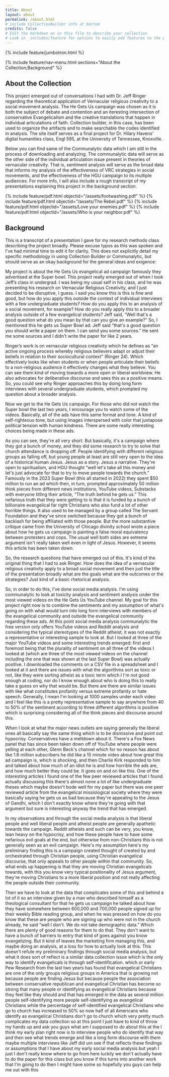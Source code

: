 ```yaml
---
title: About
layout: about
permalink: /about.html
# include CollectionBuilder info at bottom
credits: false
# Edit the markdown on in this file to describe your collection
# Look in _includes/feature for options to easily add features to the page
---
```

{% include feature/jumbotron.html %}

{% include feature/nav-menu.html sections="About the Collection;Background" %}

## About the Collection
This project emerged out of conversations I had with Dr. Jeff Ringer regarding the theoretical application of Vernacular religious creativity to a social movement analysis. The He Gets Us campaign was chosen as it is both the subject of debate and contention and an iteresting intersection of conservative Evangelicalism and the creative translations that happen in individual articulations of faith. Collection builder, in this case, has been used to organize the artifacts and to make searchable the codes identified in analysis. The site itself serves as a final project for Dr. Hilary Havens' digital humanities class, Engl 595, at the University of Tennessee, Knoxville. 

Below you can find same of the Communalytic data which I am still in the process of downloading and analyzing. The communalytic data will serve as the other side of the individual articulation issue present in theories of vernacular creativity. That is, sentiment analysis will serve as the broad data that informs my analysis of the effectiveness of VRC strategies in social movements, and the effectiveness of the HGU campaign to its multiple audiences. For more info, I will also include a rough transcript of my presentations explaining this project in the background section.

{% include feature/pdf.html objectid="/assets/footwashing.pdf" %}
{% include feature/pdf.html objectid="/assets/The Rebel.pdf" %}
{% include feature/pdf.html objectid="/assets/Love your enemies.pdf" %}
{% include feature/pdf.html objectid="/assets/Who is your neighbor.pdf" %}
## Background

This is a transcript of a presentation I gave for my research methods class describing the project broadly. Please excuse typos as this was spoken and I've had minimal time to edit it for clarity. This does not explicitly detail my specific methodology in using Collection Builder or Communalytic, but should serve as an okay background for the general ideas and exigence: 

My project is about the He Gets Us evangelical ad campaign famously they advertised at the Super bowl. This project really emerged out of when I took Jeff’s class in undergrad. I was being my usual self in his class, and he was presenting his research on Vernacular Religious Creativity, and I just decided to be disruptive, I guess. I said you know this is this is fine and good, but how do you apply this outside the context of individual interviews with a few undergraduate students? How do you apply this to an analysis of a social movement, for example? How do you really apply this to a broader analysis outside of a few evangelical students?  Jeff said, “Well that's a good question what do you mean by that can you give an example?” So, I mentioned this he gets us Super Bowl ad. Jeff said “that's a good question you should write a paper on them. I can send you some sources.” He sent me some sources and I didn't write the paper for like 2 years.

Ringer’s work is on vernacular religious creativity which he defines as “an active ongoing process whereby religious believers adapt or adjust their beliefs in relation to their sociocultural context” (Ringer 24). Which effectively looks like when students or when people articulate their beliefs to a non-religious audience it effectively changes what they believe. You can see them kind of moving towards a more open or liberal worldview. He also advocates for deliberative discourse and sees this as a positive means. So, you could see why Ringer approaches this by doing long form interviews with several undergraduate students, which prompted my question about a broader analysis.

Now we get to the He Gets Us campaign. For those who did not watch the Super bowl the last two years, I encourage you to watch some of the videos. Basically, all of the ads have this same format and tone. A kind of self-righteous tone, but using images interspersed with color that juxtapose political tension with human kindness. There are some really interesting choices being made in these ads. 

As you can see, they're all very short. But basically, it's a campaign where they got a bunch of money, and they did some research to try to solve that church attendance is dropping off. People identifying with different religious groups as falling off, but young people at least are still very open to the idea of a historical human Jesus. Jesus as a story. Jesus a narrative. They're open to spiritualism, and HGU thought “well let's take all this money and let's just advocate for that to try to move people towards the church.” Famously in the 2023 Super Bowl (this all started in 2022) they spent $50 million to run an ad which then, in turn, prompted approximately 50 million think pieces from different news institutions, YouTube videos, Substacks with everyone titling their article, “The truth behind he gets us.” This nefarious truth that they were getting to is that it is funded by a bunch of billionaire evangelical far right Christians who also fund a lot of other horrible things. It also used to be managed by a group called The Servant Foundation and they've since switched because they got a bunch of backlash for being affiliated with those people. But the more substantive critique came from the University of Chicago divinity school wrote a piece about how he gets us campaign is painting a false moral equivalency between protesters and cops. The usual well both sides are extreme argument isn't really taken well even in light of Jesus. However, it seems this article has been taken down. 

So, the research questions that have emerged out of this. It's kind of the original thing that I had to ask Ringer. How does the idea of a vernacular religious creativity apply to a broad social movement and then just the title of the presentation broadly what are the goals what are the outcomes or the strategies? Just kind of a basic rhetorical analysis.

So, in order to do this, I've done social media analysis. I'm using communalytic to look at  toxicity analysis and sentiment analysis under the most viewed videos on the He Gets Us YouTube channel. My goal for this project right now is to combine the sentiments and my assumption of what's going on with what would turn into long form interviews with members of the evangelical community and outside the evangelical community regarding these ads. At this point social media analysis communalytic the free version only offers YouTube videos and Reddit analysis and considering the typical stereotypes of the Reddit atheist, it was not exactly a representative or interesting sample to look at. But I looked at three of the major YouTube videos and some interesting trends emerged: first and foremost being that the plurality of sentiment on all three of the videos I looked at (which are three of the most viewed videos on the channel including the one that was shown at the last Super Bowl) was actually positive. I downloaded the comments on a CSV file in a spreadsheet and I looked at it and there are issues with what the algorithms sort as toxic or not, like they were sorting atheist as a toxic term which I I'm not good enough at coding, nor do I know enough about who is doing this to really take a guess on why that would be. But there are there are similar issues with like what constitutes profanity versus extreme profanity or hate speech. Generally, I mean I'm looking at 1000 samples under each video and I feel like this is a pretty representative sample to say anywhere from 40 to 50% of the sentiment according to three different algorithms is positive which is surprising considering all of the think pieces and discourse around this. 

When I look at what the major news outlets are saying generally the liberal ones all basically say the same thing which is to be dismissive and point out hypocrisy. Conservatives have a meltdown about it. There's a Fox News panel that has since been taken down off of YouTube where people were yelling at each other, Glenn Beck's channel which for no reason has about like 1.6 million subscribers he did like a 15 minute video about how great this ad campaign is, which is shocking, and then Charlie Kirk responded to him and talked about how much of an idiot he is and how horrible the ads are, and how much better they could be. It goes on and on like this. One of the interesting articles I found one of the few peer reviewed articles that I found actually discussing this there's almost none a lot of like undergraduate theses which maybe doesn't bode well for my paper but there was one peer reviewed article from the evangelical missiological society where they were basically saying he gets us as bad because they're appealing to the Jesus of Gandhi, which I don't exactly know where they're going with that argument but sure is interesting anyway the trend that has emerged. 

In my observations and through the social media analysis is that liberal people and well liberal people and atheist people are generally apathetic towards the campaign. Reddit atheists and such can be very, you know, lean heavy on the hypocrisy, and how these people have to have some nefarious evil goals at the end, but otherwise from non-Christians this is not generally seen as an evil campaign. Here's my assumption here's my preliminary finding this is a campaign created thought of created by and orchestrated through Christian people, using Christian evangelical discourse, that only appeals to other people within that community. So, what ends up happening is that they are moving Christian evangelicals towards, with this you know very typical positionality of Jesus argument, they're moving Christians to a more liberal position and not really affecting the people outside their community. 

Then we have to look at the data that complicates some of this and behind a lot of it so an interview given by a man who described himself as a theological consultant for that he gets us campaign he talked about how they have somewhere between 600,000 and 700,000 people signed up for their weekly Bible reading group, and when he was pressed on how do you know that these are people who are signing up who were not in the church already, he said “well I don't. We do not take demographic data.” Which there are plenty of good reasons for them to do that. They don't want to have a bunch of barriers to entry that kind of goes against you know evangelizing. But it kind of leaves the marketing firm managing this, and maybe doing an analysis, at a loss for how to actually look at this. This doesn't refute my preliminary findings through social media analysis, but what it does sort of reflect is a similar data collection issue which is the only way to identify evangelicals is through self-identification. which or early Pew Research from the last two years has found that evangelical Christians are one of the only groups religious groups in America that is growing not because people are finding Jesus but because people the association between conservative republican and evangelical Christian has become so strong that many people or identifying as evangelical Christians because they feel like they should and that has emerged in the data as several million people self-identifying more people self-identifying as evangelical Christians while the percentage of self-identified evangelical Christians who go to church has increased to 50% so now half of all Americans who identify as evangelical Christians don't go to church which very pretty much complicates my data collection so at this point I just have to kind of throw my hands up and ask you guys what am I supposed to do about this at the I think my early plan right now is to interview people who do identify that way and then see what trends emerge and like a long form discourse with them maybe multiple interviews like Jeff did um see if that reflects these findings or assumptions that I have about my early social media analysis but yeah I just I don't really know where to go from here luckily we don't actually have to do the paper for this class but you know if this turns into another work that I'm going to do then I might have some so hopefully you guys can help me out with this
